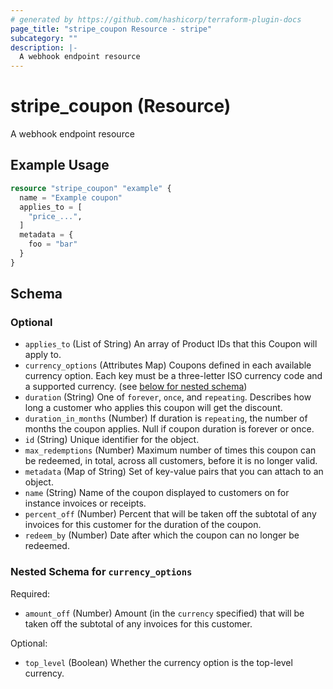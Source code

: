```yaml
---
# generated by https://github.com/hashicorp/terraform-plugin-docs
page_title: "stripe_coupon Resource - stripe"
subcategory: ""
description: |-
  A webhook endpoint resource
---
```


# stripe_coupon (Resource)

A webhook endpoint resource

## Example Usage

```terraform
resource "stripe_coupon" "example" {
  name = "Example coupon"
  applies_to = [
    "price_...",
  ]
  metadata = {
    foo = "bar"
  }
}
```

<!-- schema generated by tfplugindocs -->
## Schema

### Optional

- `applies_to` (List of String) An array of Product IDs that this Coupon will apply to.
- `currency_options` (Attributes Map) Coupons defined in each available currency option. Each key must be a three-letter ISO currency code and a supported currency. (see [below for nested schema](#nestedatt--currency_options))
- `duration` (String) One of `forever`, `once`, and `repeating`. Describes how long a customer who applies this coupon will get the discount.
- `duration_in_months` (Number) If duration is `repeating`, the number of months the coupon applies. Null if coupon duration is forever or once.
- `id` (String) Unique identifier for the object.
- `max_redemptions` (Number) Maximum number of times this coupon can be redeemed, in total, across all customers, before it is no longer valid.
- `metadata` (Map of String) Set of key-value pairs that you can attach to an object.
- `name` (String) Name of the coupon displayed to customers on for instance invoices or receipts.
- `percent_off` (Number) Percent that will be taken off the subtotal of any invoices for this customer for the duration of the coupon.
- `redeem_by` (Number) Date after which the coupon can no longer be redeemed.

<a id="nestedatt--currency_options"></a>
### Nested Schema for `currency_options`

Required:

- `amount_off` (Number) Amount (in the `currency` specified) that will be taken off the subtotal of any invoices for this customer.

Optional:

- `top_level` (Boolean) Whether the currency option is the top-level currency.

